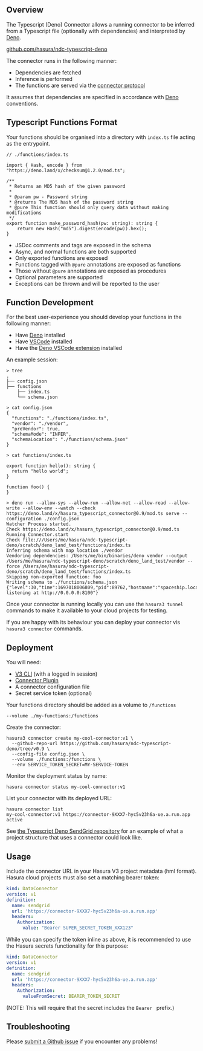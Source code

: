 ## Overview

The Typescript (Deno) Connector allows a running connector to be inferred from a Typescript file (optionally with dependencies) and interpreted by [Deno](https://deno.com).

[github.com/hasura/ndc-typescript-deno](https://github.com/hasura/ndc-typescript-deno/tree/main#ndc-typescript-deno)

The connector runs in the following manner:

* Dependencies are fetched
* Inference is performed
* The functions are served via the [connector protocol](https://github.com/hasura/ndc-spec/tree/main#ndc-specification)

It assumes that dependencies are specified in accordance with [Deno](https://deno.com) conventions.

## Typescript Functions Format

Your functions should be organised into a directory with `index.ts` file acting as the entrypoint.

```
// ./functions/index.ts

import { Hash, encode } from "https://deno.land/x/checksum@1.2.0/mod.ts";

/**
 * Returns an MD5 hash of the given password
 *
 * @param pw - Password string
 * @returns The MD5 hash of the password string
 * @pure This function should only query data without making modifications
 */
export function make_password_hash(pw: string): string {
    return new Hash("md5").digest(encode(pw)).hex();
}
```

* JSDoc comments and tags are exposed in the schema
* Async, and normal functions are both supported
* Only exported functions are exposed
* Functions tagged with `@pure` annotations are exposed as functions
* Those without `@pure` annotations are exposed as procedures
* Optional parameters are supported
* Exceptions can be thrown and will be reported to the user

## Function Development

For the best user-experience you should develop your functions in the following manner:

* Have [Deno](https://deno.com) installed
* Have [VSCode](https://code.visualstudio.com) installed
* Have the [Deno VSCode extension](https://marketplace.visualstudio.com/items?itemName=denoland.vscode-deno) installed

An example session:

```
> tree
.
├── config.json
├── functions
    ├── index.ts
    └── schema.json

> cat config.json 
{
  "functions": "./functions/index.ts",
  "vendor": "./vendor",
  "preVendor": true,
  "schemaMode": "INFER",
  "schemaLocation": "./functions/schema.json"
}

> cat functions/index.ts 

export function hello(): string {
  return "hello world";
}

function foo() {
}

> deno run --allow-sys --allow-run --allow-net --allow-read --allow-write --allow-env --watch --check https://deno.land/x/hasura_typescript_connector@0.9/mod.ts serve --configuration ./config.json
Watcher Process started.
Check https://deno.land/x/hasura_typescript_connector@0.9/mod.ts
Running Connector.start
Check file:///Users/me/hasura/ndc-typescript-deno/scratch/deno_land_test/functions/index.ts
Inferring schema with map location ./vendor
Vendoring dependencies: /Users/me/bin/binaries/deno vendor --output /Users/me/hasura/ndc-typescript-deno/scratch/deno_land_test/vendor --force /Users/me/hasura/ndc-typescript-deno/scratch/deno_land_test/functions/index.ts
Skipping non-exported function: foo
Writing schema to ./functions/schema.json
{"level":30,"time":1697018006809,"pid":89762,"hostname":"spaceship.local","msg":"Server listening at http://0.0.0.0:8100"}
```

Once your connector is running locally you can use the `hasura3 tunnel` commands to make it available to your cloud projects for testing.

If you are happy with its behaviour you can deploy your connector vis `hasura3 connector` commands.


## Deployment

You will need:

* [V3 CLI](https://github.com/hasura/v3-cli) (with a logged in session)
* [Connector Plugin](https://hasura.io/docs/latest/hasura-cli/connector-plugin/)
* A connector configuration file
* Secret service token (optional)

Your functions directory should be added as a volume to `/functions`

```
--volume ./my-functions:/functions
```

Create the connector:

```
hasura3 connector create my-cool-connector:v1 \
  --github-repo-url https://github.com/hasura/ndc-typescript-deno/tree/v0.9 \
  --config-file config.json \
  --volume ./functions:/functions \
  --env SERVICE_TOKEN_SECRET=MY-SERVICE-TOKEN
```

Monitor the deployment status by name:

```
hasura connector status my-cool-connector:v1
```

List your connector with its deployed URL:

```
hasura connector list
my-cool-connector:v1 https://connector-9XXX7-hyc5v23h6a-ue.a.run.app active
```

See [the Typescript Deno SendGrid repository](https://github.com/hasura/ndc-sendgrid-deno)
for an example of what a project structure that uses a connector could look like.

## Usage

Include the connector URL in your Hasura V3 project metadata (hml format).
Hasura cloud projects must also set a matching bearer token:

```yaml
kind: DataConnector
version: v1
definition:
  name: sendgrid
  url: 'https://connector-9XXX7-hyc5v23h6a-ue.a.run.app'
  headers:
    Authorization:
      value: "Bearer SUPER_SECRET_TOKEN_XXX123"
```

While you can specify the token inline as above, it is recommended to use the Hasura secrets functionality for this purpose:

```yaml
kind: DataConnector
version: v1
definition:
  name: sendgrid
  url: 'https://connector-9XXX7-hyc5v23h6a-ue.a.run.app'
  headers:
    Authorization:
      valueFromSecret: BEARER_TOKEN_SECRET
```

(NOTE: This will require that the secret includes the `Bearer ` prefix.)


## Troubleshooting

Please [submit a Github issue](https://github.com/hasura/ndc-typescript-deno/issues/new)
if you encounter any problems!
